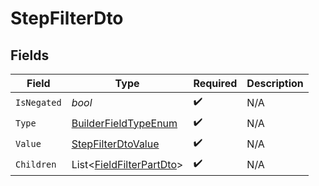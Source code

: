 # StepFilterDto


## Fields

| Field                                                                     | Type                                                                      | Required                                                                  | Description                                                               |
| ------------------------------------------------------------------------- | ------------------------------------------------------------------------- | ------------------------------------------------------------------------- | ------------------------------------------------------------------------- |
| `IsNegated`                                                               | *bool*                                                                    | :heavy_check_mark:                                                        | N/A                                                                       |
| `Type`                                                                    | [BuilderFieldTypeEnum](../../Models/Components/BuilderFieldTypeEnum.md)   | :heavy_check_mark:                                                        | N/A                                                                       |
| `Value`                                                                   | [StepFilterDtoValue](../../Models/Components/StepFilterDtoValue.md)       | :heavy_check_mark:                                                        | N/A                                                                       |
| `Children`                                                                | List<[FieldFilterPartDto](../../Models/Components/FieldFilterPartDto.md)> | :heavy_check_mark:                                                        | N/A                                                                       |